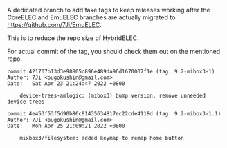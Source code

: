 A dedicated branch to add fake tags to keep releases working after the CoreELEC and EmuELEC branches are actually migrated to https://github.com/7Ji/EmuELEC. 

This is to reduce the repo size of HybridELEC.

For actual commit of the tag, you should check them out on the mentioned repo.

```
commit 421707b13d3e98805c896e489da96d1670007f1e (tag: 9.2-mibox3-1)
Author: 7Ji <pugokushin@gmail.com>
Date:   Sat Apr 23 21:24:47 2022 +0800

    device-trees-amlogic: (mibox3) bump version, remove unneeded device trees
```

```
commit 4e453f53f5d90b86c81435634817ec22cde4118d (tag: 9.2-mibox3-1.1)
Author: 7Ji <pugokushin@gmail.com>
Date:   Mon Apr 25 21:09:21 2022 +0800

    mixbox3/filesystem: added keymap to remap home button
```